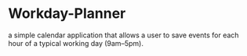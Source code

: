 # Workday-Planner
a simple calendar application that allows a user to save events for each hour of a typical working day (9am–5pm).
